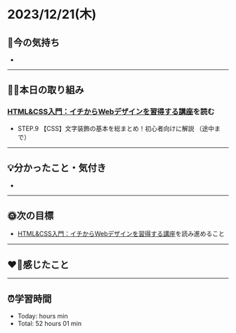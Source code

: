 # 2023/12/21(木)
## 🕺今の気持ち
- 

---

## ✍🏻本日の取り組み
### [HTML&CSS入門：イチからWebデザインを習得する講座](https://saruwakakun.com/html-css/basic)を読む
- STEP.9 【CSS】文字装飾の基本を総まとめ！初心者向けに解説 （途中まで）
---

## 💡分かったこと・気付き
- 
---

## 🌞次の目標
- [HTML&CSS入門：イチからWebデザインを習得する講座](https://saruwakakun.com/html-css/basic)を読み進めること
---

## ❤️‍🔥感じたこと


---

## ⏰学習時間
- Today:  hours  min
- Total: 52 hours 01 min
